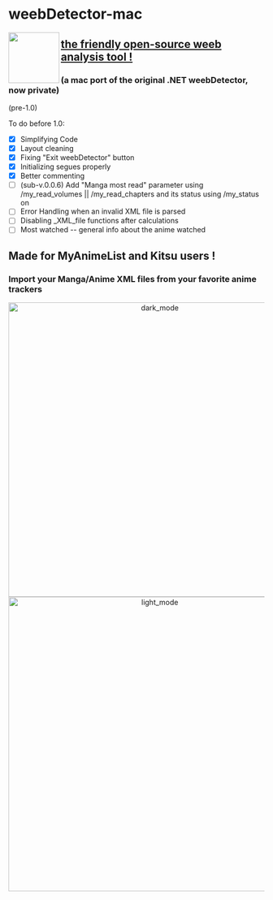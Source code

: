# weebDetector-mac

<img align="left" width="100" height="100" src="https://raw.githubusercontent.com/Yaroster/weebanalyser/master/weebDetector/Assets.xcassets/AppIcon.appiconset/Icon-1024.png">

## [the friendly open-source weeb analysis tool !](https://github.com/Yaroster/weebDetector-mac/releases)
### (a mac port of the original .NET weebDetector, now private)

(pre-1.0)

To do before 1.0:
- [X] Simplifying Code
- [X] Layout cleaning
- [X] Fixing "Exit weebDetector" button
- [X] Initializing segues properly
- [X] Better commenting
- [ ] (sub-v.0.0.6) Add "Manga most read" parameter using /my_read_volumes || /my_read_chapters and its status using /my_status on <manga>
- [ ] Error Handling when an invalid XML file is parsed
- [ ] Disabling _XML_file functions after calculations
- [ ] Most watched -- general info about the anime watched

## Made for MyAnimeList and Kitsu users !
### Import your Manga/Anime XML files from your favorite anime trackers
<p align="center">
<img width="580" alt="dark_mode" src="https://raw.githubusercontent.com/Yaroster/weebanalyser/master/weebDetector/screenshots/light_screenshot.png">
<img width="580" alt="light_mode" src="https://raw.githubusercontent.com/Yaroster/weebanalyser/master/weebDetector/screenshots/dark_screenshot.png">
</p>
